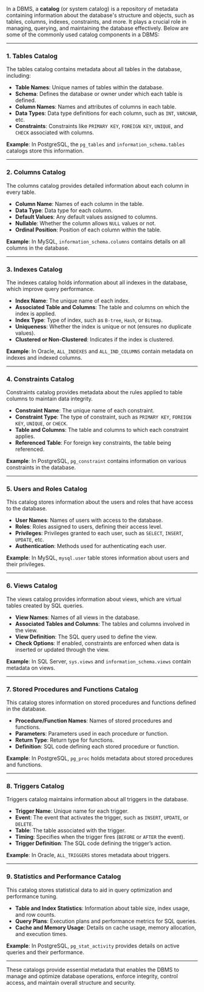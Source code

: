 In a DBMS, a **catalog** (or system catalog) is a repository of metadata containing information about the database's structure and objects, such as tables, columns, indexes, constraints, and more. It plays a crucial role in managing, querying, and maintaining the database effectively. Below are some of the commonly used catalog components in a DBMS:

---

### 1. **Tables Catalog**

The tables catalog contains metadata about all tables in the database, including:

- **Table Names**: Unique names of tables within the database.
- **Schema**: Defines the database or owner under which each table is defined.
- **Column Names**: Names and attributes of columns in each table.
- **Data Types**: Data type definitions for each column, such as `INT`, `VARCHAR`, etc.
- **Constraints**: Constraints like `PRIMARY KEY`, `FOREIGN KEY`, `UNIQUE`, and `CHECK` associated with columns.

**Example**:
In PostgreSQL, the `pg_tables` and `information_schema.tables` catalogs store this information.

---

### 2. **Columns Catalog**

The columns catalog provides detailed information about each column in every table.

- **Column Name**: Names of each column in the table.
- **Data Type**: Data type for each column.
- **Default Values**: Any default values assigned to columns.
- **Nullable**: Whether the column allows `NULL` values or not.
- **Ordinal Position**: Position of each column within the table.

**Example**:
In MySQL, `information_schema.columns` contains details on all columns in the database.

---

### 3. **Indexes Catalog**

The indexes catalog holds information about all indexes in the database, which improve query performance.

- **Index Name**: The unique name of each index.
- **Associated Table and Columns**: The table and columns on which the index is applied.
- **Index Type**: Type of index, such as `B-tree`, `Hash`, or `Bitmap`.
- **Uniqueness**: Whether the index is unique or not (ensures no duplicate values).
- **Clustered or Non-Clustered**: Indicates if the index is clustered.

**Example**:
In Oracle, `ALL_INDEXES` and `ALL_IND_COLUMNS` contain metadata on indexes and indexed columns.

---

### 4. **Constraints Catalog**

Constraints catalog provides metadata about the rules applied to table columns to maintain data integrity.

- **Constraint Name**: The unique name of each constraint.
- **Constraint Type**: The type of constraint, such as `PRIMARY KEY`, `FOREIGN KEY`, `UNIQUE`, or `CHECK`.
- **Table and Columns**: The table and columns to which each constraint applies.
- **Referenced Table**: For foreign key constraints, the table being referenced.

**Example**:
In PostgreSQL, `pg_constraint` contains information on various constraints in the database.

---

### 5. **Users and Roles Catalog**

This catalog stores information about the users and roles that have access to the database.

- **User Names**: Names of users with access to the database.
- **Roles**: Roles assigned to users, defining their access level.
- **Privileges**: Privileges granted to each user, such as `SELECT`, `INSERT`, `UPDATE`, etc.
- **Authentication**: Methods used for authenticating each user.

**Example**:
In MySQL, `mysql.user` table stores information about users and their privileges.

---

### 6. **Views Catalog**

The views catalog provides information about views, which are virtual tables created by SQL queries.

- **View Names**: Names of all views in the database.
- **Associated Tables and Columns**: The tables and columns involved in the view.
- **View Definition**: The SQL query used to define the view.
- **Check Options**: If enabled, constraints are enforced when data is inserted or updated through the view.

**Example**:
In SQL Server, `sys.views` and `information_schema.views` contain metadata on views.

---

### 7. **Stored Procedures and Functions Catalog**

This catalog stores information on stored procedures and functions defined in the database.

- **Procedure/Function Names**: Names of stored procedures and functions.
- **Parameters**: Parameters used in each procedure or function.
- **Return Type**: Return type for functions.
- **Definition**: SQL code defining each stored procedure or function.

**Example**:
In PostgreSQL, `pg_proc` holds metadata about stored procedures and functions.

---

### 8. **Triggers Catalog**

Triggers catalog maintains information about all triggers in the database.

- **Trigger Name**: Unique name for each trigger.
- **Event**: The event that activates the trigger, such as `INSERT`, `UPDATE`, or `DELETE`.
- **Table**: The table associated with the trigger.
- **Timing**: Specifies when the trigger fires (`BEFORE` or `AFTER` the event).
- **Trigger Definition**: The SQL code defining the trigger’s action.

**Example**:
In Oracle, `ALL_TRIGGERS` stores metadata about triggers.

---

### 9. **Statistics and Performance Catalog**

This catalog stores statistical data to aid in query optimization and performance tuning.

- **Table and Index Statistics**: Information about table size, index usage, and row counts.
- **Query Plans**: Execution plans and performance metrics for SQL queries.
- **Cache and Memory Usage**: Details on cache usage, memory allocation, and execution times.

**Example**:
In PostgreSQL, `pg_stat_activity` provides details on active queries and their performance.

---

These catalogs provide essential metadata that enables the DBMS to manage and optimize database operations, enforce integrity, control access, and maintain overall structure and security.